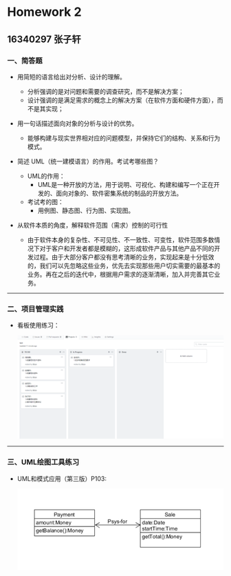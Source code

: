 # Homework 2
## 16340297 张子轩
### 一、简答题

+ 用简短的语言给出对分析、设计的理解。
    - 分析强调的是对问题和需要的调查研究，而不是解决方案；
    - 设计强调的是满足需求的概念上的解决方案（在软件方面和硬件方面），而不是其实现；

+ 用一句话描述面向对象的分析与设计的优势。
    - 能够构建与现实世界相对应的问题模型，并保持它们的结构、关系和行为模式。

+ 简述 UML（统一建模语言）的作用。考试考哪些图？
	- UML的作用：
		- UML是一种开放的方法，用于说明、可视化、构建和编写一个正在开发的、面向对象的、软件密集系统的制品的开放方法。
	- 考试考的图：
		- 用例图、静态图、行为图、实现图。

+ 从软件本质的角度，解释软件范围（需求）控制的可行性
    - 由于软件本身的复杂性、不可见性、不一致性、可变性，软件范围多数情况下对于客户和开发者都是模糊的，这形成软件产品与其他产品不同的开发过程。由于大部分客户都没有思考清晰的业务，实现起来是十分低效的，我们可以先忽略这些业务，优先去实现那些用户切实需要的最基本的业务。再在之后的迭代中，根据用户需求的逐渐清晰，加入并完善其它业务。
---
### 二、项目管理实践

+ 看板使用练习：

    ![](截图/1.png)

 ---
### 三、UML绘图工具练习
+ UML和模式应用（第三版）P103:

    ![](截图/2.png)
 

